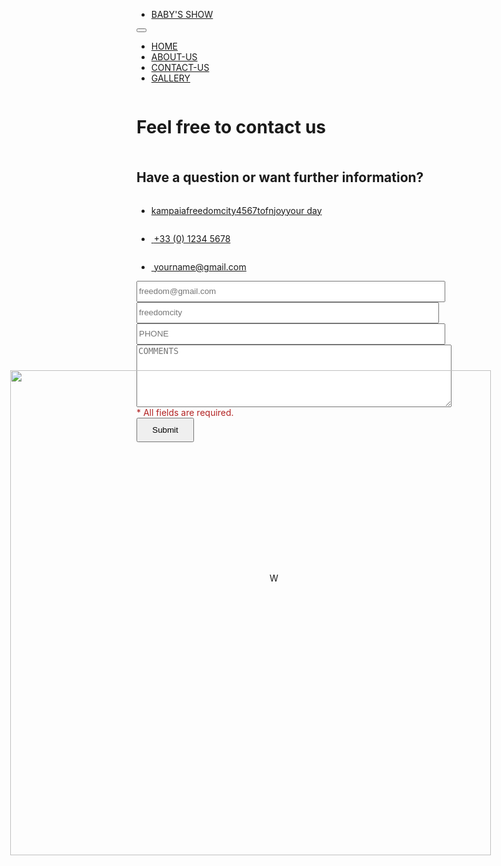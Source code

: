 


<!doctype html>
<html>
<head>
<meta charset="utf-8">
<title>Untitled Page</title>
<meta name="generator" content="WYSIWYG Web Builder 17 Trial Version - https://www.wysiwygwebbuilder.com">
<meta name="viewport" content="width=device-width, initial-scale=1.0">
<link href="font-awesome.min.css" rel="stylesheet">
<link href="RUTH.css" rel="stylesheet">
<link href="CONTACT-US.css" rel="stylesheet">
<script src="jquery-3.6.0.min.js"></script>
<script src="jquery.ui.effect.min.js"></script>
<script src="popper.min.js"></script>
<script src="util.min.js"></script>
<script src="collapse.min.js"></script>
<script src="dropdown.min.js"></script>
<script>
$(document).ready(function()
{
   $("a[href*='#header']").click(function(event)
   {
      event.preventDefault();
      $('html, body').stop().animate({ scrollTop: $('#wb_header').offset().top }, 600, 'easeOutCirc');
   });
   $('#ThemeableMenu1 .dropdown-toggle').dropdown({popperConfig:{placement:'bottom-start',modifiers:{computeStyle:{gpuAcceleration:false}}}});
   $(document).on('click','.ThemeableMenu1-navbar-collapse.show',function(e)
   {
      if ($(e.target).is('a') && ($(e.target).attr('class') != 'dropdown-toggle')) 
      {
         $(this).collapse('hide');
      }
   });
});
</script>
</head>
<body>
<a href="https://www.wysiwygwebbuilder.com" target="_blank"><img src="images/builtwithwwb17.png" alt="WYSIWYG Web Builder" style="position:absolute;left:441px;top:966px;margin: 0;border-width:0;z-index:250" width="16" height="16"></a>
<div id="wb_header">
<div id="header">
<div class="row">
<div class="col-1">
<div id="wb_Breadcrumb1" style="display:inline-block;width:100%;z-index:0;vertical-align:top;">
<ul id="Breadcrumb1">
<li><a href="">BABY'S SHOW</a></li>
</ul>

</div>
</div>
<div class="col-2">
<div id="wb_ThemeableMenu1" style="display:inline-block;width:100%;z-index:1;">
<div id="ThemeableMenu1" class="ThemeableMenu1" style="width:100%;height:auto !important;">
<div class="container">
<div class="navbar-header">
<button title="Hamburger Menu" type="button" class="navbar-toggle" data-toggle="collapse" data-target=".ThemeableMenu1-navbar-collapse">
<span class="icon-bar"></span>
<span class="icon-bar"></span>
<span class="icon-bar"></span>
</button>
</div>
<div class="ThemeableMenu1-navbar-collapse collapse">
<ul class="nav navbar-nav">
<li class="nav-item">
<a href="./HOME.html" class="nav-link">HOME</a>
</li>
<li class="nav-item">
<a href="./ABOUT-US.html" class="nav-link">ABOUT-US</a>
</li>
<li class="nav-item">
<a href="./CONTACT-US.html" class="nav-link">CONTACT-US</a>
</li>
<li class="nav-item">
<a href="./GALLERY.html" class="nav-link">GALLERY</a>
</li>
</ul>
</div>
</div>
</div>
</div>
</div>
</div>
</div>
</div>
<div id="wb_Image1" style="position:absolute;left:26px;top:642px;width:769px;height:516px;z-index:20;">
<img src="images/to.jpg" id="Image1" alt="" width="769" height="776"></div>
<div id="wb_LayoutGrid6">
<div id="LayoutGrid6">
<div class="row">
<div class="col-1">
<div id="wb_Heading9" style="display:inline-block;width:100%;z-index:2;">
<h1 id="Heading9">Feel free to contact us</h1>
</div>
<div id="wb_Shape4" style="display:inline-block;width:112px;height:3px;z-index:3;position:relative;">
<div id="Shape4"></div>
</div>
<div id="wb_Heading8" style="display:inline-block;width:100%;z-index:4;">
<h2 id="Heading8">Have a question or want further information?</h2>
</div>
</div>
</div>
</div>
</div>
<div id="wb_LayoutGrid7">
<div id="LayoutGrid7">
<div class="row">
<div class="col-1">
<div id="wb_Breadcrumb2" style="display:inline-block;width:100%;z-index:5;vertical-align:top;">
<ul id="Breadcrumb2">
<li><a href="">kampaiafreedomcity4567tofnjoyyour day</a></li>
</ul>

</div>
</div>
<div class="col-2">
<div id="wb_Breadcrumb4" style="display:inline-block;width:100%;z-index:6;vertical-align:top;">
<ul id="Breadcrumb4">
<li><a href="http://"><i class="fa fa-phone">&nbsp;</i>+33 (0) 1234 5678</a></li>
</ul>

</div>
</div>
<div class="col-3">
<div id="wb_Breadcrumb3" style="display:inline-block;width:100%;z-index:7;vertical-align:top;">
<ul id="Breadcrumb3">
<li><a href="http://"><i class="fa fa-envelope-o">&nbsp;</i>yourname@gmail.com</a></li>
</ul>

</div>
</div>
</div>
</div>
</div>
<div id="wb_LayoutGrid8">
<div id="LayoutGrid8">
<div class="row">
<div class="col-1">
<div id="wb_LayoutGrid9">
<div id="LayoutGrid9">
<div class="row">
<div class="col-1">
<input type="text" id="editboxName" style="display:block;width: calc(100% - 10px);height:34px;z-index:8;" name="name" value="" spellcheck="false" placeholder="freedom@gmail.com">
</div>
<div class="col-2">
<input type="text" id="editboxEmail" style="display:block;width: calc(100% - 20px);height:34px;z-index:9;" name="email" value="" spellcheck="false" placeholder="freedomcity">
</div>
<div class="col-3">
<input type="text" id="editboxPhone" style="display:block;width: calc(100% - 10px);height:34px;z-index:10;" name="phone" value="" spellcheck="false" placeholder="PHONE">
</div>
</div>
</div>
</div>
<textarea name="message" id="editboxMessage" style="display:block;width: 100%;;height:100px;z-index:12;" rows="4" cols="91" autocomplete="off" spellcheck="false" placeholder="COMMENTS"></textarea>
<div id="wb_Text11">
<span style="color:#B22222;">* All fields are required. </span>
</div>
<input type="submit" id="Button1" name="" value="Submit" style="display:inline-block;width:92px;height:39px;z-index:14;">
</div>
</div>
</div>
</div>
</body>
</html>

